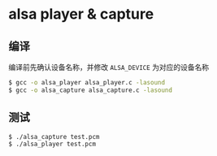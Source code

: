 # alsa player & capture

## 编译
编译前先确认设备名称，并修改 `ALSA_DEVICE` 为对应的设备名称

```sh
$ gcc -o alsa_player alsa_player.c -lasound
$ gcc -o alsa_capture alsa_capture.c -lasound
```

## 测试
```sh
$ ./alsa_capture test.pcm
$ ./alsa_player test.pcm
```

